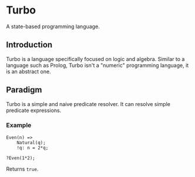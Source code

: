 # Turbo
A state-based programming language.

## Introduction

Turbo is a language specifically focused on logic and algebra. Similar to a language such as Prolog, Turbo isn't a "numeric" programming language, it is an abstract one.

## Paradigm

Turbo is a simple and naive predicate resolver. It can resolve simple predicate expressions.

### Example

```
Even(n) => 
    Natural(q);
    !q: n = 2*q;

?Even(1*2);
```

Returns `true`.
